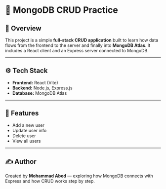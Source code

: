 # 🧠 MongoDB CRUD Practice

## 📄 Overview

This project is a simple **full-stack CRUD application** built to learn how data flows from the frontend to the server and finally into **MongoDB Atlas**.
It includes a React client and an Express server connected to MongoDB.

---

## ⚙️ Tech Stack

- **Frontend:** React (Vite)
- **Backend:** Node.js, Express.js
- **Database:** MongoDB Atlas

---

## 🚀 Features

- Add a new user
- Update user info
- Delete user
- View all users

---

## ✍️ Author

Created by **Mohammad Abed** — exploring how MongoDB connects with Express and how CRUD works step by step.

